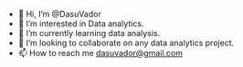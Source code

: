 - 👋 Hi, I’m @DasuVador
- 👀 I’m interested in Data analytics.
- 🌱 I’m currently learning data analysis.
- 💞️ I’m looking to collaborate on any data analytics project.
- 📫 How to reach me dasuvador@gmail.com

<!---
DasuVador/DasuVador is a ✨ special ✨ repository because its `README.md` (this file) appears on your GitHub profile.
You can click the Preview link to take a look at your changes.
--->
